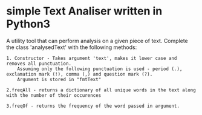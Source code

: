 # simple Text Analiser written in Python3

 A utility tool that can perform analysis on a given piece of text. Complete the class 'analysedText' with the following methods:
    
    1. Constructor - Takes argument 'text', makes it lower case and removes all punctuation.
        Assuming only the following punctuation is used - period (.), exclamation mark (!), comma (,) and question mark (?).
        Argument is stored in "fmtText" 
        
    2.freqAll - returns a dictionary of all unique words in the text along with the number of their occurences
    
    3.freqOf - returns the frequency of the word passed in argument. 
